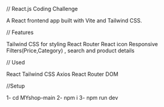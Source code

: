 // React.js Coding Challenge

A React frontend app built with Vite and Tailwind CSS.

// Features

 Tailwind CSS  for styling
 React Router
 React icon
 Responsive
 Filters(Price,Category) , search and product details

// Used

 React
 Tailwind CSS
 Axios
 React Router DOM


//Setup

1- cd MYshop-main
2- npm i
3- npm run dev

